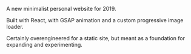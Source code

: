 A new minimalist personal website for 2019.

Built with React, with GSAP animation and a custom progressive image loader.

Certainly overengineered for a static site, but meant as a foundation for expanding and experimenting.
